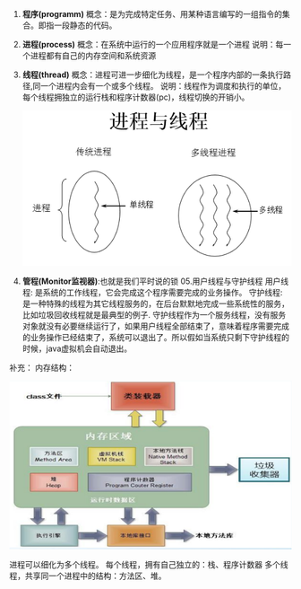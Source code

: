 1. **程序(programm)**
   概念：是为完成特定任务、用某种语言编写的一组指令的集合。即指一段静态的代码。

2. **进程(process)**
   概念：在系统中运行的一个应用程序就是一个进程
   说明：每一个进程都有自己的内存空间和系统资源

3. **线程(thread)**
   概念：进程可进一步细化为线程，是一个程序内部的一条执行路径,同一个进程内会有一个或多个线程。
   说明：线程作为调度和执行的单位，每个线程拥独立的运行栈和程序计数器(pc)，线程切换的开销小。

   ![image-20220816161827012](../assets/1.程序、进程、线程的理解/image-20220816161827012.png)

4. **管程(Monitor监视器)**:也就是我们平时说的锁
   05.用户线程与守护线程
    用户线程: 是系统的工作线程，它会完成这个程序需要完成的业务操作。
    守护线程: 是一种特殊的线程为其它线程服务的，在后台默默地完成一些系统性的服务，比如垃圾回收线程就是最典型的例子.
          守护线程作为一个服务线程，没有服务对象就没有必要继续运行了，如果用户线程全部结束了，意味着程序需要完成的业务操作已经结束了，系统可以退出了。所以假如当系统只剩下守护线程的时候，java虚拟机会自动退出。

补充：
内存结构：

![image-20220816161841233](../assets/1.程序、进程、线程的理解/image-20220816161841233.png)

进程可以细化为多个线程。
每个线程，拥有自己独立的：栈、程序计数器
多个线程，共享同一个进程中的结构：方法区、堆。